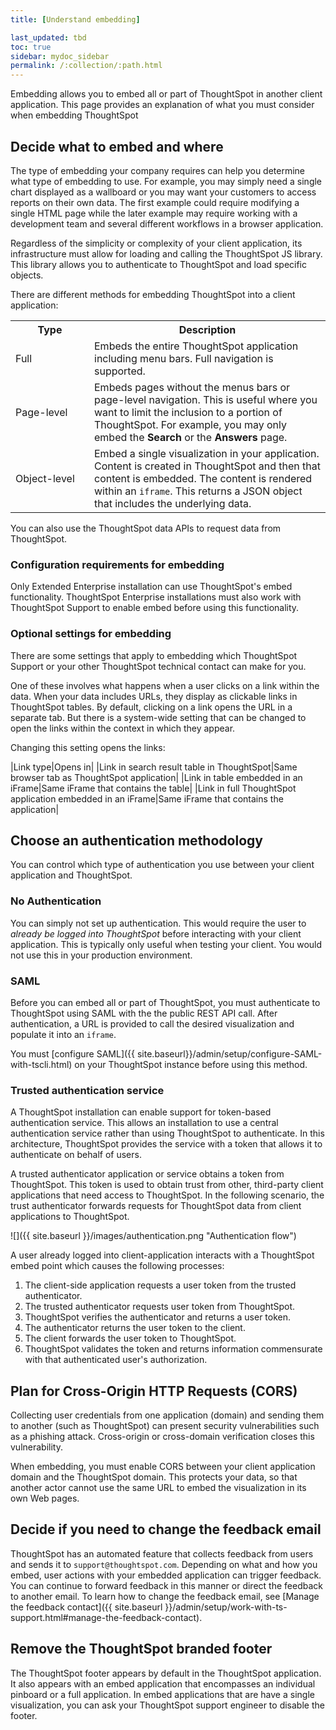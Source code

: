 ```yaml
---
title: [Understand embedding]

last_updated: tbd
toc: true
sidebar: mydoc_sidebar
permalink: /:collection/:path.html
---
```

Embedding allows you to embed all or part of ThoughtSpot in another client
application. This page provides an explanation of what you must
consider when embedding ThoughtSpot

## Decide what to embed and where

The type of embedding your company requires can help you determine what type of
embedding to use. For example, you may simply need a single chart displayed as a
wallboard or you may want your customers to access reports on their own data.
The first example could require modifying a single HTML page while the later
example may require working with a development team and several different
workflows in a browser application.

Regardless of the simplicity or complexity of your client application, its
infrastructure must allow for loading and calling the ThoughtSpot JS library.
This library allows you to authenticate to ThoughtSpot and load specific
objects.

There are different methods for embedding ThoughtSpot into a client application:

<table>
<colgroup>
   <col style="width:25%">
   <col style="width:75%">
</colgroup>
  <tr>
    <th>Type</th>
    <th>Description</th>
  </tr>
  <tr>
    <td>Full</td>
    <td>Embeds the entire ThoughtSpot application including menu bars. Full navigation is supported.</td>
  </tr>
  <tr>
    <td>Page-level</td>
    <td>Embeds pages without the menus bars or page-level navigation. This is useful where you want to limit the inclusion to a portion of ThoughtSpot. For example, you may only embed the <strong>Search</strong> or the <strong>Answers</strong> page.</td>
  </tr>
  <tr>
    <td>Object-level</td>
    <td>Embed a single visualization in your application. Content is created in ThoughtSpot and then that content is embedded. The content is rendered within an <code>iframe</code>. This returns a JSON object that includes the underlying data.</td>
  </tr>
</table>

You can also use the ThoughtSpot data APIs to request data from ThoughtSpot.

### Configuration requirements for embedding

Only Extended Enterprise installation can use ThoughtSpot's embed functionality.
ThoughtSpot Enterprise installations must also work with ThoughtSpot Support to
enable embed before using this functionality.

### Optional settings for embedding

There are some settings that apply to embedding which ThoughtSpot Support or your other ThoughtSpot technical contact can make for you.

One of these involves what happens when a user clicks on a link within the data. When your data includes URLs, they display as clickable links in ThoughtSpot tables. By default, clicking on a link opens the URL in a separate tab. But there is a system-wide setting that can be changed to open the links within the context in which they appear.

Changing this setting opens the links:

|Link type|Opens in|
|Link in search result table in ThoughtSpot|Same browser tab as ThoughtSpot application|
|Link in table embedded in an iFrame|Same iFrame that contains the table|
|Link in full ThoughtSpot application embedded in an iFrame|Same iFrame that contains the application|

## Choose an authentication methodology

You can control which type of authentication you use between your client
application and ThoughtSpot.

### No Authentication

You can simply not set up authentication. This would require the user to
_already be logged into ThoughtSpot_ before interacting with your client
application. This is typically only useful when testing your client. You would
not use this in your production environment.

### SAML

Before you can embed all or part of ThoughtSpot, you must authenticate to
ThoughtSpot using SAML with the the public REST API call. After authentication,
a URL is provided to call the desired visualization and populate it into an
`iframe`.

You must [configure SAML]({{
site.baseurl}}/admin/setup/configure-SAML-with-tscli.html) on your ThoughtSpot
instance before using this method.

### Trusted authentication service

A ThoughtSpot installation can enable support for token-based authentication
service. This allows an installation to use a central authentication service
rather than using ThoughtSpot to authenticate. In this architecture, ThoughtSpot
provides the service with a token that allows it to authenticate on behalf of
users.

A trusted authenticator application or service obtains a token from ThoughtSpot.
This token is used to obtain trust from other, third-party client applications
that need access to ThoughtSpot. In the following scenario, the trust authenticator
forwards requests for ThoughtSpot data from client applications to ThoughtSpot.

![]({{ site.baseurl }}/images/authentication.png "Authentication flow")


A user already logged into client-application interacts with a ThoughtSpot embed
point which causes the following processes:

1. The client-side application requests a user token from the trusted authenticator.
2. The trusted authenticator requests user token from ThoughtSpot.
3. ThoughtSpot verifies the authenticator and returns a user token.
4. The authenticator returns the user token to the client.
5. The client forwards the user token to ThoughtSpot.
6. ThoughtSpot validates the token and returns information commensurate with that authenticated user's authorization.


## Plan for Cross-Origin HTTP Requests (CORS)

Collecting user credentials from one application (domain) and sending them to
another (such as ThoughtSpot) can present security vulnerabilities such as a
phishing attack. Cross-origin or cross-domain verification closes this vulnerability.

When embedding, you must enable CORS between your client application domain and
the ThoughtSpot domain. This protects your data, so that another actor cannot
use the same URL to embed the visualization in its own Web pages.

## Decide if you need to change the feedback email

ThoughtSpot has an automated feature that collects feedback from users and sends
it to `support@thoughtspot.com`. Depending on what and how you embed, user
actions with your embedded application can trigger feedback. You can continue to
forward feedback in this manner or direct the feedback to another email. To
learn how to change the feedback email, see [Manage the feedback contact]({{
site.baseurl }}/admin/setup/work-with-ts-support.html#manage-the-feedback-contact).

## Remove the ThoughtSpot branded footer

The ThoughtSpot footer appears by default in the ThoughtSpot application. It
also appears with an embed application that encompasses an individual pinboard
or a full application. In embed applications that are have a single
visualization, you can ask your ThoughtSpot support engineer to disable the
footer.
